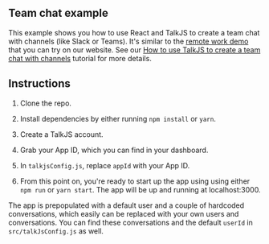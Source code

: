 ## Team chat example

This example shows you how to use React and TalkJS to create a team chat with channels (like Slack or Teams). It's similar to the [remote work demo](https://talkjs.com/demo/team-chat/) that you can try on our website. See our [How to use TalkJS to create a team chat with channels](https://talkjs.com/resources/how-to-use-talkjs-to-create-a-team-chat-with-channels/) tutorial for more details.

## Instructions
1. Clone the repo.

2. Install dependencies by either running `npm install` or `yarn`.

3. Create a TalkJS account.

4. Grab your App ID, which you can find in your dashboard.

5. In `talkjsConfig.js`, replace `appId` with your App ID.

6. From this point on, you're ready to start up the app using using either `npm run` or `yarn start`. The app will be up and running at localhost:3000.

The app is prepopulated with a default user and a couple of hardcoded conversations, which easily can be replaced with your own users and conversations. You can find these conversations and the default `userId` in `src/talkJsConfig.js` as well. 

